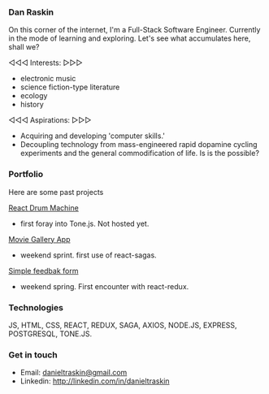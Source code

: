 ### Dan Raskin
On this corner of the internet, I'm a Full-Stack Software Engineer. Currently in the mode of learning and exploring. Let's see what accumulates here, shall we?

◁◁◁ Interests: ▷▷▷
  - electronic music
  - science fiction-type literature
  - ecology
  - history
 
◁◁◁ Aspirations: ▷▷▷
  - Acquiring and developing 'computer skills.'
  - Decoupling technology from mass-engineered rapid dopamine cycling experiments and the general commodification of life. Is is the possible?

### Portfolio
<!--
Current project: Scheduling and invoicing app for dog-walking company
- very practical!
-->
Here are some past projects

[React Drum Machine](https://github.com/danraskin/rhythm-sequencer-solo-project)
- first foray into Tone.js. Not hosted yet.

[Movie Gallery App](https://github.com/danraskin/weekend-movies-sagas)
- weekend sprint. first use of react-sagas.

[Simple feedbak form](https://github.com/danraskin/weekend-redux-feedback-loop)
- weekend spring. First encounter with react-redux.

### Technologies
JS, HTML, CSS, REACT, REDUX, SAGA, AXIOS, NODE.JS, EXPRESS, POSTGRESQL, TONE.JS.

### Get in touch
* Email: danieltraskin@gmail.com
* Linkedin: http://linkedin.com/in/danieltraskin
